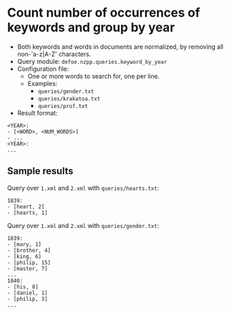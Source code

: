 # Count number of occurrences of keywords and group by year

* Both keywords and words in documents are normalized, by removing all non-'a-z|A-Z' characters.
* Query module: `defoe.nzpp.queries.keyword_by_year`
* Configuration file:
  - One or more words to search for, one per line.
  - Examples:
    - `queries/gender.txt`
    - `queries/krakatoa.txt`
    - `queries/prof.txt`
* Result format:

```
<YEAR>:
- [<WORD>, <NUM_WORDS>]
- ...
<YEAR>:
...
```

## Sample results

Query over `1.xml` and `2.xml` with `queries/hearts.txt`:

```
1839:
- [heart, 2]
- [hearts, 1]
```

Query over `1.xml` and `2.xml` with `queries/gender.txt`:

```
1839:
- [mary, 1]
- [brother, 4]
- [king, 6]
- [philip, 15]
- [master, 7]
...
1840:
- [his, 8]
- [daniel, 1]
- [philip, 3]
...
```
